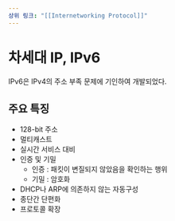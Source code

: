 ```yaml
---
상위 링크: "[[Internetworking Protocol]]"
---
```

# 차세대 IP, IPv6
IPv6은 IPv4의 주소 부족 문제에 기인하여 개발되었다.

## 주요 특징
* 128-bit 주소
* 멀티캐스트
* 실시간 서비스 대비
* 인증 및 기밀
	* 인증 : 패킷이 변질되지 않았음을 확인하는 행위
	* 기밀  : 암호화
* DHCP나 ARP에 의존하지 않는 자동구성
* 종단간 단편화
* 프로토콜 확장


